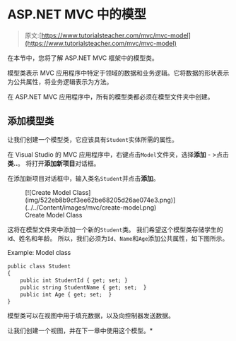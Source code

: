 # ASP.NET MVC 中的模型

> 原文:[https://www.tutorialsteacher.com/mvc/mvc-model](https://www.tutorialsteacher.com/mvc/mvc-model)

在本节中，您将了解 ASP.NET MVC 框架中的模型类。

模型类表示 MVC 应用程序中特定于领域的数据和业务逻辑。它将数据的形状表示为公共属性，将业务逻辑表示为方法。

在 ASP.NET MVC 应用程序中，所有的模型类都必须在模型文件夹中创建。

## 添加模型类

让我们创建一个模型类，它应该具有`Student`实体所需的属性。

在 Visual Studio 的 MVC 应用程序中，右键点击`Model`文件夹，选择**添加** - >点击**类..**。 将打开**添加新项目**对话框。

在添加新项目对话框中，输入类名`Student`并点击**添加**。

<figure>[![Create Model Class](img/522eb8b9cf3ee62be68205d26ae074e3.png)](../../Content/images/mvc/create-model.png)

<figcaption>Create Model Class</figcaption>

</figure>

这将在模型文件夹中添加一个新的`Student`类。 我们希望这个模型类存储学生的 id、姓名和年龄。 所以，我们必须为`Id`、`Name`和`Age`添加公共属性，如下图所示。

Example: Model class 

```
public class Student
{
    public int StudentId { get; set; }
    public string StudentName { get; set;  }
    public int Age { get; set;  }
} 
```

模型类可以在视图中用于填充数据，以及向控制器发送数据。

让我们创建一个视图，并在下一章中使用这个模型。*